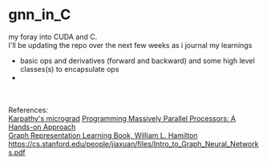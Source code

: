 # gnn_in_C
my foray into CUDA and C.\
I'll be updating the repo over the next few weeks as i journal my learnings

- basic ops and derivatives (forward and backward) and some high level classes(s) to encapsulate ops
- 
\
\
References:\
[Karpathy's micrograd](https://github.com/karpathy/micrograd)
[Programming Massively Parallel Processors: A Hands-on Approach](https://www.amazon.ca/Programming-Massively-Parallel-Processors-Hands/dp/0128119861)\
[Graph Representation Learning Book, William L. Hamilton](https://www.cs.mcgill.ca/~wlh/grl_book/)\
https://cs.stanford.edu/people/jiaxuan/files/Intro_to_Graph_Neural_Networks.pdf

